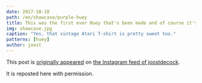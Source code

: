 ```yaml
---
date: 2017-10-18
path: /en/showcase/purple-huey
title: This was the first ever Huey that's been made and of course it's purple
img: showcase.jpg
caption: "Yes, that vintage Atari T-shirt is pretty sweet too."
patterns: [huey]
author: joost
---
```


This post is [originally appeared](https://www.instagram.com/p/BaRWb34jYCL/) 
on [the Instagram feed of joostdecock](https://www.instagram.com/joostdecock/).

It is reposted here with permission.
